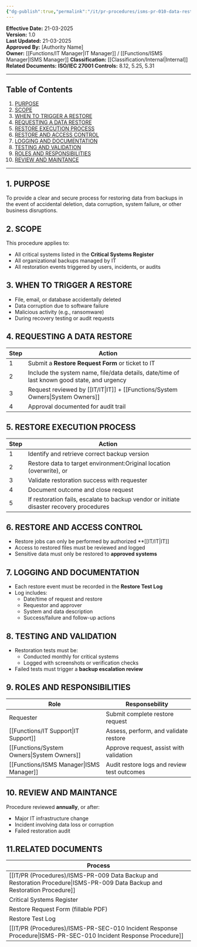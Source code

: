 ```yaml
---
{"dg-publish":true,"permalink":"/it/pr-procedures/isms-pr-010-data-restoration-procedure/","tags":["restore","procedure"],"noteIcon":"lightbulb"}
---
```


 **Effective Date:** 21-03-2025  
**Version:** 1.0  
**Last Updated:** 21-03-2025  
**Approved By:** [Authority Name]  
**Owner:** [[Functions/IT Manager\|IT Manager]] / [[Functions/ISMS Manager\|ISMS Manager]]
**Classification:** [[Classification/Internal\|Internal]]
**Related Documents:**
**ISO/IEC 27001 Controls:** 8.12, 5.25, 5.31

---
## **Table of Contents**  
1. [PURPOSE](#purpose)  
2. [SCOPE](#scope)  
3. [WHEN TO TRIGGER A RESTORE](#when-to-trigger-a-restore)  
4. [REQUESTING A DATA RESTORE](#requesting-a-data-restore)  
5. [RESTORE EXECUTION PROCESS](#restore-execution-process)  
6. [RESTORE AND ACCESS CONTROL](#restore-and-access-control)  
7. [LOGGING AND DOCUMENTATION](#logging-and-documentation)  
8. [TESTING AND VALIDATION](#testing-and-validation)
9. [ROLES AND RESPONSIBILITIES](#roles-and-responsibilities)
10. [REVIEW AND MAINTANCE](#review-and-maintance)
---
## **1. PURPOSE**  
To provide a clear and secure process for restoring data from backups in the event of accidental deletion, data corruption, system failure, or other business disruptions.
## **2. SCOPE**
This procedure applies to:
- All critical systems listed in the **Critical Systems Register**
- All organizational backups managed by IT
- All restoration events triggered by users, incidents, or audits
## **3. WHEN TO TRIGGER A RESTORE** 
 - File, email, or database accidentally deleted
- Data corruption due to software failure
- Malicious activity (e.g., ransomware)
- During recovery testing or audit requests
## **4. REQUESTING A DATA RESTORE**

| Step | Action                                                                                      |
| ---- | ------------------------------------------------------------------------------------------- |
| 1    | Submit a **Restore Request Form** or ticket to IT                                           |
| 2    | Include the system name, file/data details, date/time of last known good state, and urgency |
| 3    | Request reviewed by [[IT/IT\|IT]] + [[Functions/System Owners\|System Owners]]                                              |
| 4    | Approval documented for audit trail                                                         |
## **5. RESTORE EXECUTION PROCESS**  

| Step | Action                                                                                   |
| ---- | ---------------------------------------------------------------------------------------- |
| 1    | Identify and retrieve correct backup version                                             |
| 2    | Restore data to target environment:Original location (overwrite), or                     |
| 3    | Validate restoration success with requester                                              |
| 4    | Document outcome and close request                                                       |
| 5    | If restoration fails, escalate to backup vendor or initiate disaster recovery procedures |
## **6. RESTORE AND ACCESS CONTROL**  
- Restore jobs can only be performed by authorized **[[IT/IT\|IT]]
- Access to restored files must be reviewed and logged
- Sensitive data must only be restored to **approved systems**
## **7. LOGGING AND DOCUMENTATION**  
- Each restore event must be recorded in the **Restore Test Log**
- Log includes:
    - Date/time of request and restore
    - Requestor and approver
    - System and data description
    - Success/failure and follow-up actions
## **8. TESTING AND VALIDATION**
- Restoration tests must be:
    - Conducted monthly for critical systems
    - Logged with screenshots or verification checks
- Failed tests must trigger a **backup escalation review**
## **9. ROLES AND RESPONSIBILITIES**

| Role              | Responsebility                              |
| ----------------- | ------------------------------------------- |
| Requester         | Submit complete restore request             |
| [[Functions/IT Support\|IT Support]]    | Assess, perform, and validate restore       |
| [[Functions/System Owners\|System Owners]] | Approve request, assist with validation     |
| [[Functions/ISMS Manager\|ISMS Manager]]  | Audit restore logs and review test outcomes |
## **10. REVIEW AND MAINTANCE**
Procedure reviewed **annually**, or after:
- Major IT infrastructure change
- Incident involving data loss or corruption
- Failed restoration audit
## **11.RELATED DOCUMENTS**

| Process                                               |
| ----------------------------------------------------- |
| [[IT/PR (Procedures)/ISMS-PR-009 Data Backup and Restoration Procedure\|ISMS-PR-009 Data Backup and Restoration Procedure]] |
| Critical Systems Register                             |
| Restore Request Form (fillable PDF)                   |
| Restore Test Log                                      |
| [[IT/PR (Procedures)/ISMS-PR-SEC-010 Incident Response Procedure\|ISMS-PR-SEC-010 Incident Response Procedure]]       |








